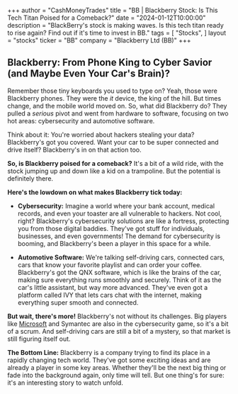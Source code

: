 +++
author = "CashMoneyTrades"
title = "BB |  Blackberry Stock: Is This Tech Titan Poised for a Comeback?"
date = "2024-01-12T10:00:00"
description = "BlackBerry's stock is making waves. Is this tech titan ready to rise again? Find out if it's time to invest in BB."
tags = [
"Stocks",
]
layout = "stocks"
ticker = "BB"
company = "Blackberry Ltd (BB)"
+++
        


## Blackberry: From Phone King to Cyber Savior (and Maybe Even Your Car's Brain)?

Remember those tiny keyboards you used to type on? Yeah, those were Blackberry phones.  They were the *it* device, the king of the hill.  But times change, and the mobile world moved on.  So, what did Blackberry do?  They pulled a *serious* pivot and went from hardware to software, focusing on two hot areas: cybersecurity and automotive software.  

Think about it:  You're worried about hackers stealing your data?  Blackberry's got you covered.  Want your car to be super connected and drive itself?  Blackberry's in on that action too. 

**So, is Blackberry poised for a comeback?**  It's a bit of a wild ride, with the stock jumping up and down like a kid on a trampoline.  But the potential is definitely there.

**Here's the lowdown on what makes Blackberry tick today:**

* **Cybersecurity:** Imagine a world where your bank account, medical records, and even your toaster are all vulnerable to hackers.  Not cool, right?  Blackberry's cybersecurity solutions are like a fortress, protecting you from those digital baddies.  They've got stuff for individuals, businesses, and even governments!  The demand for cybersecurity is booming, and Blackberry's been a player in this space for a while. 

* **Automotive Software:**  We're talking self-driving cars, connected cars, cars that know your favorite playlist and can order your coffee.  Blackberry's got the QNX software, which is like the brains of the car, making sure everything runs smoothly and securely.  Think of it as the car's little assistant, but way more advanced.  They've even got a platform called IVY that lets cars chat with the internet, making everything super smooth and connected. 

**But wait, there's more!**  Blackberry's not without its challenges.  Big players like [Microsoft](/stocks/msft/) and Symantec are also in the cybersecurity game, so it's a bit of a scrum.  And self-driving cars are still a bit of a mystery, so that market is still figuring itself out.

**The Bottom Line:**  Blackberry is a company trying to find its place in a rapidly changing tech world.  They've got some exciting ideas and are already a player in some key areas.  Whether they'll be the next big thing or fade into the background again, only time will tell.  But one thing's for sure: it's an interesting story to watch unfold.  

        